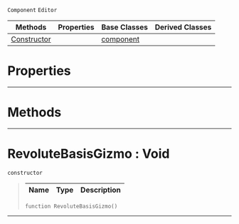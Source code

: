  `Component` `Editor`



|Methods|Properties|Base Classes|Derived Classes|
|---|---|---|---|
|[ Constructor](https://github.com/ZilchEngine/ZilchDocs/blob/master/code_reference/class_reference/revolutebasisgizmo.md#revolutebasisgizmo-void)| |[component](https://github.com/ZilchEngine/ZilchDocs/blob/master/code_reference/class_reference/component.md)| |


 #  Properties


---  
 #  Methods


---  
 #  RevoluteBasisGizmo : Void

 `constructor`

> 
> |Name|Type|Description|
> |---|---|---|
> ``` lang=cpp, name=Nada
> function RevoluteBasisGizmo()
> ``` 


---  
 

 